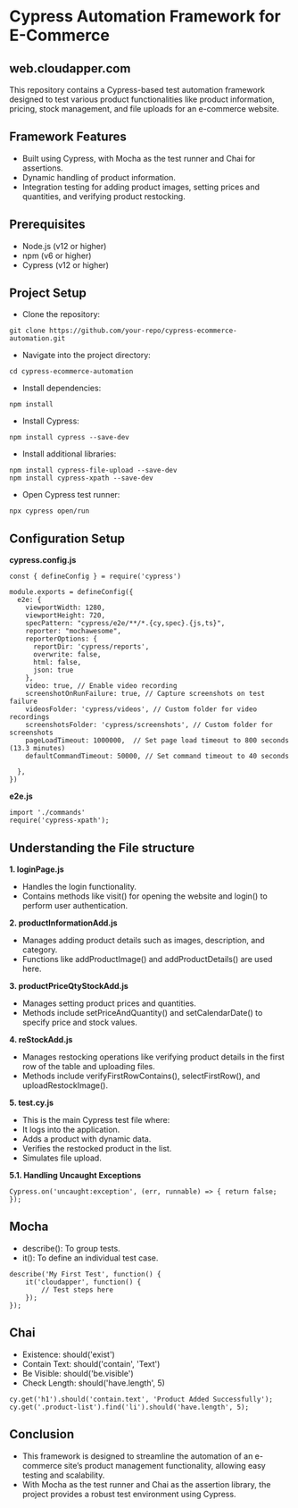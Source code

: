 <h1>Cypress Automation Framework for E-Commerce</h1>
<h2>web.cloudapper.com</h2>

This repository contains a Cypress-based test automation framework designed to test various product functionalities like product information, pricing, stock management, and file uploads for an e-commerce website.

## Framework Features
* Built using Cypress, with Mocha as the test runner and Chai for assertions.
* Dynamic handling of product information.
* Integration testing for adding product images, setting prices and quantities, and verifying product restocking.
## Prerequisites
* Node.js (v12 or higher)
* npm (v6 or higher)
* Cypress (v12 or higher)
## Project Setup
* Clone the repository:
```
git clone https://github.com/your-repo/cypress-ecommerce-automation.git
```
* Navigate into the project directory:
```
cd cypress-ecommerce-automation
```
* Install dependencies:
```
npm install
```
* Install Cypress:
```
npm install cypress --save-dev
```
* Install additional libraries:
```
npm install cypress-file-upload --save-dev
npm install cypress-xpath --save-dev
```
* Open Cypress test runner:
```
npx cypress open/run
```
## Configuration Setup 
**cypress.config.js**
```
const { defineConfig } = require('cypress')

module.exports = defineConfig({
  e2e: {
    viewportWidth: 1280,
    viewportHeight: 720,
    specPattern: "cypress/e2e/**/*.{cy,spec}.{js,ts}",
    reporter: "mochawesome",
    reporterOptions: {
      reportDir: 'cypress/reports',
      overwrite: false,
      html: false,
      json: true
    },
    video: true, // Enable video recording
    screenshotOnRunFailure: true, // Capture screenshots on test failure
    videosFolder: 'cypress/videos', // Custom folder for video recordings
    screenshotsFolder: 'cypress/screenshots', // Custom folder for screenshots
    pageLoadTimeout: 1000000,  // Set page load timeout to 800 seconds (13.3 minutes)
    defaultCommandTimeout: 50000, // Set command timeout to 40 seconds

  },
})
```
**e2e.js**
```
import './commands'
require('cypress-xpath');
```
## Understanding the File structure
**1. loginPage.js**
* Handles the login functionality.
* Contains methods like visit() for opening the website and login() to perform user authentication.
  
**2. productInformationAdd.js**
* Manages adding product details such as images, description, and category.
* Functions like addProductImage() and addProductDetails() are used here.
  
**3. productPriceQtyStockAdd.js**
* Manages setting product prices and quantities.
* Methods include setPriceAndQuantity() and setCalendarDate() to specify price and stock values.
  
**4. reStockAdd.js**
* Manages restocking operations like verifying product details in the first row of the table and uploading files.
* Methods include verifyFirstRowContains(), selectFirstRow(), and uploadRestockImage().
  
**5. test.cy.js**
* This is the main Cypress test file where:
* It logs into the application.
* Adds a product with dynamic data.
* Verifies the restocked product in the list.
* Simulates file upload.

**5.1. Handling Uncaught Exceptions**

``
Cypress.on('uncaught:exception', (err, runnable) => {
        return false;
    });
``

## Mocha
* describe(): To group tests.
* it(): To define an individual test case.
```  
describe('My First Test', function() {
    it('cloudapper', function() {
        // Test steps here
    });
});
```
## Chai
* Existence: should('exist')
* Contain Text: should('contain', 'Text')
* Be Visible: should('be.visible')
* Check Length: should('have.length', 5)
```
cy.get('h1').should('contain.text', 'Product Added Successfully');
cy.get('.product-list').find('li').should('have.length', 5);
```

## Conclusion
* This framework is designed to streamline the automation of an e-commerce site’s product management functionality, allowing easy testing and scalability.
* With Mocha as the test runner and Chai as the assertion library, the project provides a robust test environment using Cypress.
